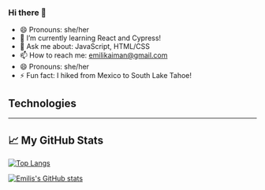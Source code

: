 ### Hi there 👋


- 😄 Pronouns: she/her
- 🌱 I’m currently learning React and Cypress!
- 💬 Ask me about: JavaScript, HTML/CSS
- 📫 How to reach me: emilikaiman@gmail.com
- 😄 Pronouns: she/her
- ⚡ Fun fact: I hiked from Mexico to South Lake Tahoe!

## Technologies


---

## &#x1f4c8; My GitHub Stats

[![Top Langs](https://github-readme-stats.vercel.app/api/top-langs/?username=Ekaiman&hide=java,html,css&theme=radical)](https://github.com/anuraghazra/github-readme-stats)

[![Emilis's GitHub stats](https://github-readme-stats.vercel.app/api?username=Ekaiman&theme=radical)](https://github.com/anuraghazra/github-readme-stats)

